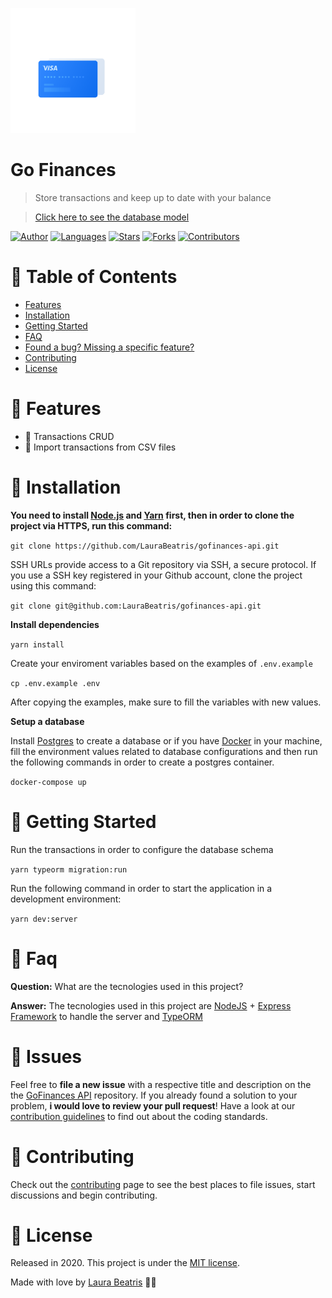 <p align="left">
   <img src=".github/logo-docs.gif" width="200"/>
</p>

# Go Finances

> Store transactions and keep up to date with your balance

> [Click here to see the database model](https://dbdiagram.io/d/5ec2703039d18f5553ff5e91)

[![Author](https://img.shields.io/badge/author-LauraBeatris-1E78F6?style=flat-square)](https://github.com/LauraBeatris)
[![Languages](https://img.shields.io/github/languages/count/LauraBeatris/gofinances-api?color=%231E78F6&style=flat-square)](#)
[![Stars](https://img.shields.io/github/stars/LauraBeatris/gofinances-api?color=1E78F6&style=flat-square)](https://github.com/LauraBeatris/gofinances-api/stargazers)
[![Forks](https://img.shields.io/github/forks/LauraBeatris/gofinances-api?color=%231E78F6&style=flat-square)](https://github.com/LauraBeatris/gofinances-api/network/members)
[![Contributors](https://img.shields.io/github/contributors/LauraBeatris/gofinances-api?color=1E78F6&style=flat-square)](https://github.com/LauraBeatris/gofinances-api/graphs/contributors)

# :pushpin: Table of Contents

* [Features](#rocket-features)
* [Installation](#construction_worker-installation)
* [Getting Started](#runner-getting-started)
* [FAQ](#postbox-faq)
* [Found a bug? Missing a specific feature?](#bug-issues)
* [Contributing](#tada-contributing)
* [License](#closed_book-license)

# :rocket: Features

* 🌴 Transactions CRUD
*  📂 Import transactions from CSV files

# :construction_worker: Installation

**You need to install [Node.js](https://nodejs.org/en/download/) and [Yarn](https://yarnpkg.com/) first, then in order to clone the project via HTTPS, run this command:**

```git clone https://github.com/LauraBeatris/gofinances-api.git```

SSH URLs provide access to a Git repository via SSH, a secure protocol. If you use a SSH key registered in your Github account, clone the project using this command:

```git clone git@github.com:LauraBeatris/gofinances-api.git```

**Install dependencies**

```yarn install```

Create your enviroment variables based on the examples of ```.env.example```

```cp .env.example .env```

After copying the examples, make sure to fill the variables with new values.

**Setup a database**

Install [Postgres](https://www.postgresql.org/) to create a database or if you have [Docker](https://www.docker.com/) in your machine, fill the environment values related to database configurations and then run the following commands in order to create a postgres container.

```docker-compose up```

# :runner: Getting Started

Run the transactions in order to configure the database schema

```yarn typeorm migration:run```

Run the following command in order to start the application in a development environment:

```yarn dev:server```

# :postbox: Faq

**Question:** What are the tecnologies used in this project?

**Answer:** The tecnologies used in this project are [NodeJS](https://nodejs.org/en/) + [Express Framework](http://expressjs.com/en/) to handle the server and [TypeORM](https://typeorm.io/#/) 

# :bug: Issues

Feel free to **file a new issue** with a respective title and description on the the [GoFinances API](https://github.com/LauraBeatris/gofinances-api/issues) repository. If you already found a solution to your problem, **i would love to review your pull request**! Have a look at our [contribution guidelines](https://github.com/LauraBeatris/gofinances-api/blob/master/CONTRIBUTING.md) to find out about the coding standards.

# :tada: Contributing

Check out the [contributing](https://github.com/LauraBeatris/gofinances-api/blob/master/CONTRIBUTING.md) page to see the best places to file issues, start discussions and begin contributing.

# :closed_book: License

Released in 2020.
This project is under the [MIT license](https://github.com/LauraBeatris/gofinances-api/master/LICENSE).

Made with love by [Laura Beatris](https://github.com/LauraBeatris) 💜🚀
